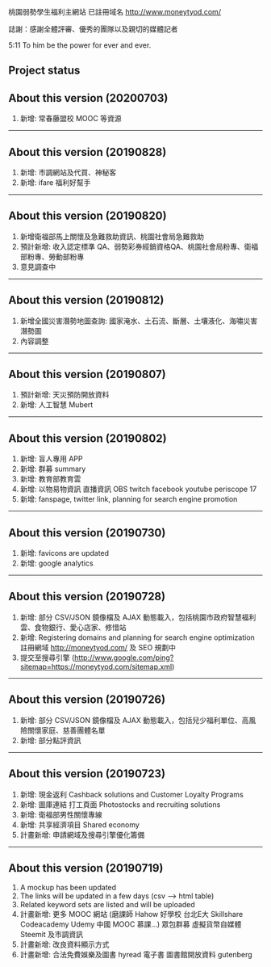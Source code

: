 桃園弱勢學生福利主網站 已註冊域名 http://www.moneytyod.com/

誌謝：感謝全體評審、優秀的團隊以及親切的媒體記者


5:11 To him be the power for ever and ever.


Project status 
------------------------------
About this version (20200703)
------------------------------
1. 新增: 常春藤盟校 MOOC 等資源
------------------------------
About this version (20190828)
------------------------------
1. 新增: 市調網站及代買、神秘客
2. 新增: ifare 福利好幫手
------------------------------
About this version (20190820)
------------------------------
1. 新增衛福部馬上關懷及急難救助資訊、桃園社會局急難救助
2. 預計新增: 收入認定標準 QA、弱勢彩券經銷資格QA、桃園社會局粉專、衛福部粉專、勞動部粉專
3. 意見調查中
------------------------------
About this version (20190812)
------------------------------
1. 新增全國災害潛勢地圖查詢: 國家淹水、土石流、斷層、土壤液化、海嘯災害潛勢圖	
2. 內容調整
------------------------------
About this version (20190807)
------------------------------
1. 預計新增: 天災預防開放資料
2. 新增: 人工智慧 Mubert 
------------------------------
About this version (20190802)
------------------------------
1. 新增: 盲人專用 APP
2. 新增: 群募 summary
3. 新增: 教育部教育雲
4. 新增: 以物易物資訊 直播資訊 OBS twitch facebook youtube periscope 17 
5. 新增: fanspage, twitter link, planning for search engine promotion

------------------------------
About this version (20190730)
------------------------------
1. 新增: favicons are updated
2. 新增: google analytics

------------------------------
About this version (20190728)
------------------------------
1. 新增: 部分 CSV/JSON 鏡像檔及 AJAX 動態載入，包括桃園市政府智慧福利雲、食物銀行、愛心店家、修惜站
2. 新增: Registering domains and planning for search engine optimization
註冊網域 http://moneytyod.com/ 及 SEO 規劃中
3. 提交至搜尋引擎 (http://www.google.com/ping?sitemap=https://moneytyod.com/sitemap.xml)


------------------------------
About this version (20190726)
------------------------------
1. 新增: 部分 CSV/JSON 鏡像檔及 AJAX 動態載入，包括兒少福利單位、高風險關懷家庭、慈善團體名單
2. 新增: 部分點評資訊

------------------------------
About this version (20190723)
------------------------------
1. 新增: 現金返利 Cashback solutions and Customer Loyalty Programs
2. 新增: 圖庫連結 打工頁面 Photostocks and recruiting solutions
3. 新增: 衛福部男性關懷專線
4. 新增: 共享經濟項目 Shared economy
5. 計畫新增: 申請網域及搜尋引擎優化籌備

------------------------------
About this version (20190719)
------------------------------
1. A mockup has been updated 
2. The links will be updated in a few days (csv --> html table)
3. Related keyword sets are listed and will be uploaded
4. 計畫新增: 更多 MOOC 網站 (磨課師 Hahow 好學校 台北E大 Skillshare Codeacademy Udemy 中國 MOOC 慕課...) 眾包群募 虛擬貨幣自媒體 Steemit 及市調資訊
5. 計畫新增: 改良資料顯示方式
6. 計畫新增: 合法免費娛樂及圖書 hyread 電子書 圖書館開放資料 gutenberg
